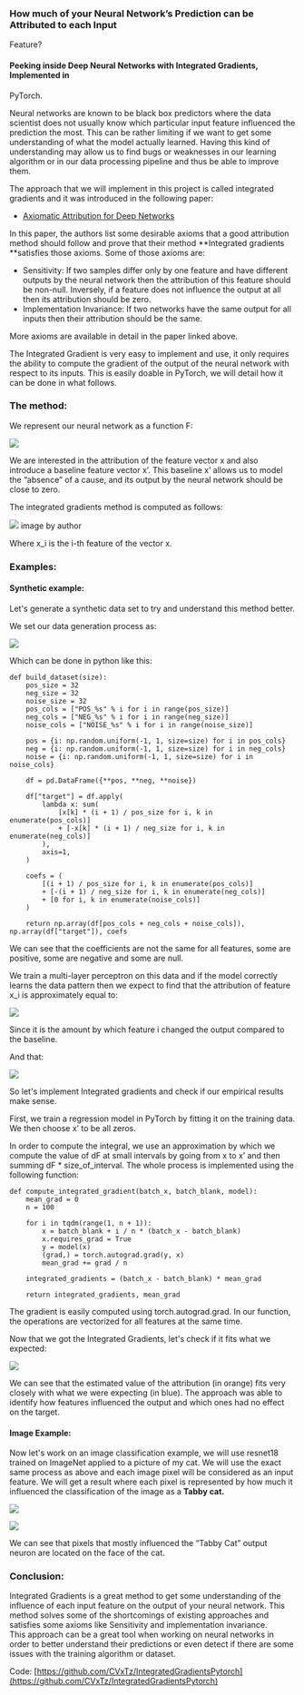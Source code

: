 ### How much of your Neural Network’s Prediction can be Attributed to each Input
Feature?

#### Peeking inside Deep Neural Networks with Integrated Gradients, Implemented in
PyTorch.

Neural networks are known to be black box predictors where the data scientist
does not usually know which particular input feature influenced the prediction
the most. This can be rather limiting if we want to get some understanding of
what the model actually learned. Having this kind of understanding may allow us
to find bugs or weaknesses in our learning algorithm or in our data processing
pipeline and thus be able to improve them.

The approach that we will implement in this project is called integrated
gradients and it was introduced in the following paper:

* [Axiomatic Attribution for Deep Networks](https://arxiv.org/abs/1703.01365)

In this paper, the authors list some desirable axioms that a good attribution
method should follow and prove that their method **Integrated gradients
**satisfies those axioms. Some of those axioms are:

* Sensitivity: If two samples differ only by one feature and have different
outputs by the neural network then the attribution of this feature should be
non-null. Inversely, if a feature does not influence the output at all then its
attribution should be zero.
* Implementation Invariance: If two networks have the same output for all inputs
then their attribution should be the same.

More axioms are available in detail in the paper linked above.

The Integrated Gradient is very easy to implement and use, it only requires the
ability to compute the gradient of the output of the neural network with respect
to its inputs. This is easily doable in PyTorch, we will detail how it can be
done in what follows.

### The method:

We represent our neural network as a function F:

![](https://cdn-images-1.medium.com/max/800/1*bD9B49IYUbR-ANl0Z2XO8Q.png)

We are interested in the attribution of the feature vector x and also introduce
a baseline feature vector x’. This baseline x’ allows us to model the “absence”
of a cause, and its output by the neural network should be close to zero.

The integrated gradients method is computed as follows:

![](https://cdn-images-1.medium.com/max/800/1*vahMPznkO0WHSt0xAYiLzg.png)
<span class="figcaption_hack">image by author</span>

Where x_i is the i-th feature of the vector x.

### Examples:

#### Synthetic example:

Let's generate a synthetic data set to try and understand this method better.

We set our data generation process as:

![](https://cdn-images-1.medium.com/max/800/1*1_75EbJK1sXDRVuKNrs1fw.png)

Which can be done in python like this:

```
def build_dataset(size):
    pos_size = 32
    neg_size = 32
    noise_size = 32
    pos_cols = ["POS_%s" % i for i in range(pos_size)]
    neg_cols = ["NEG_%s" % i for i in range(neg_size)]
    noise_cols = ["NOISE_%s" % i for i in range(noise_size)]

    pos = {i: np.random.uniform(-1, 1, size=size) for i in pos_cols}
    neg = {i: np.random.uniform(-1, 1, size=size) for i in neg_cols}
    noise = {i: np.random.uniform(-1, 1, size=size) for i in noise_cols}

    df = pd.DataFrame({**pos, **neg, **noise})

    df["target"] = df.apply(
        lambda x: sum(
            [x[k] * (i + 1) / pos_size for i, k in enumerate(pos_cols)]
            + [-x[k] * (i + 1) / neg_size for i, k in enumerate(neg_cols)]
        ),
        axis=1,
    )

    coefs = (
        [(i + 1) / pos_size for i, k in enumerate(pos_cols)]
        + [-(i + 1) / neg_size for i, k in enumerate(neg_cols)]
        + [0 for i, k in enumerate(noise_cols)]
    )

    return np.array(df[pos_cols + neg_cols + noise_cols]), np.array(df["target"]), coefs
```

We can see that the coefficients are not the same for all features, some are
positive, some are negative and some are null.

We train a multi-layer perceptron on this data and if the model correctly learns
the data pattern then we expect to find that the attribution of feature x_i is
approximately equal to:

![](https://cdn-images-1.medium.com/max/800/1*xx6en-OvHl0K5pAIz7OyrA.png)

Since it is the amount by which feature i changed the output compared to the
baseline.

And that:

![](https://cdn-images-1.medium.com/max/800/1*QZByok71ZlnPYbuRAmCRTw.png)

So let's implement Integrated gradients and check if our empirical results make
sense.

First, we train a regression model in PyTorch by fitting it on the training
data. We then choose x’ to be all zeros.

In order to compute the integral, we use an approximation by which we compute
the value of dF at small intervals by going from x to x’ and then summing dF *
size_of_interval. The whole process is implemented using the following function:

```
def compute_integrated_gradient(batch_x, batch_blank, model):
    mean_grad = 0
    n = 100

    for i in tqdm(range(1, n + 1)):
        x = batch_blank + i / n * (batch_x - batch_blank)
        x.requires_grad = True
        y = model(x)
        (grad,) = torch.autograd.grad(y, x)
        mean_grad += grad / n

    integrated_gradients = (batch_x - batch_blank) * mean_grad

    return integrated_gradients, mean_grad
```

The gradient is easily computed using torch.autograd.grad. In our function, the
operations are vectorized for all features at the same time.

Now that we got the Integrated Gradients, let's check if it fits what we
expected:

![](https://cdn-images-1.medium.com/max/800/1*Di-W5A0Rf-s8j9a_C4gtTA.png)

We can see that the estimated value of the attribution (in orange) fits very
closely with what we were expecting (in blue). The approach was able to identify
how features influenced the output and which ones had no effect on the target.

#### Image Example:

Now let's work on an image classification example, we will use resnet18 trained
on ImageNet applied to a picture of my cat. We will use the exact same process
as above and each image pixel will be considered as an input feature. We will
get a result where each pixel is represented by how much it influenced the
classification of the image as a **Tabby cat.**

![](https://cdn-images-1.medium.com/max/800/1*-TdSN6dTSFYDeP3qkJbBOw.jpeg)


![](https://cdn-images-1.medium.com/max/800/1*8yFFBU8q23aFSjkpctQUBA.jpeg)


We can see that pixels that mostly influenced the “Tabby Cat” output neuron are
located on the face of the cat.

### Conclusion:

Integrated Gradients is a great method to get some understanding of the
influence of each input feature on the output of your neural network. This
method solves some of the shortcomings of existing approaches and satisfies some
axioms like Sensitivity and implementation invariance.<br> This approach can be
a great tool when working on neural networks in order to better understand their
predictions or even detect if there are some issues with the training algorithm
or dataset.

Code:
[https://github.com/CVxTz/IntegratedGradientsPytorch](https://github.com/CVxTz/IntegratedGradientsPytorch)
